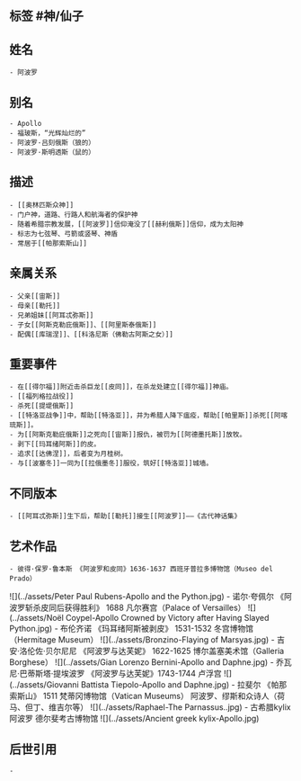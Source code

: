 ## 标签  #神/仙子
## 姓名
	- 阿波罗
## 别名
	- Apollo
	- 福玻斯，“光辉灿烂的”
	- 阿波罗·吕刻俄斯（狼的）
	- 阿波罗·斯明透斯（鼠的）
## 描述
	- [[奥林匹斯众神]]
	- 门户神，道路、行路人和航海者的保护神
	- 随着希腊宗教发展，[[阿波罗]]信仰淹没了[[赫利俄斯]]信仰，成为太阳神
	- 标志为七弦琴、弓箭或竖琴、神盾
	- 常居于[[帕那索斯山]]
## 亲属关系
	- 父亲[[宙斯]]
	- 母亲[[勒托]]
	- 兄弟姐妹[[阿耳忒弥斯]]
	- 子女[[阿斯克勒庇俄斯]]、[[阿里斯泰俄斯]]
	- 配偶[[库瑞涅]]、[[科洛尼斯（佛勒古阿斯之女）]]
## 重要事件
	- 在[[得尔福]]附近击杀巨龙[[皮同]]，在杀龙处建立[[得尔福]]神庙。
	- [[福列格拉战役]]
	- 杀死[[提堤俄斯]]
	- [[特洛亚战争]]中，帮助[[特洛亚]]，并为希腊人降下瘟疫，帮助[[帕里斯]]杀死[[阿喀琉斯]]。
	- 为[[阿斯克勒庇俄斯]]之死向[[宙斯]]报仇，被罚为[[阿德墨托斯]]放牧。
	- 剥下[[玛耳绪阿斯]]的皮。
	- 追求[[达佛涅]]，后者变为月桂树。
	- 与[[波塞冬]]一同为[[拉俄墨冬]]服役，筑好[[特洛亚]]城墙。
## 不同版本
	- [[阿耳忒弥斯]]生下后，帮助[[勒托]]接生[[阿波罗]]——《古代神话集》
## 艺术作品
	- 彼得·保罗·鲁本斯 《阿波罗和皮同》1636-1637 西班牙普拉多博物馆（Museo del Prado）
 ![](../assets/Peter Paul Rubens-Apollo and the Python.jpg)
	- 诺尔·夸佩尔 《阿波罗斩杀皮同后获得胜利》 1688 凡尔赛宫（Palace of Versailles）
 ![](../assets/Noël Coypel-Apollo Crowned by Victory after Having Slayed Python.jpg)
	- 布伦齐诺 《玛耳绪阿斯被剥皮》 1531-1532 冬宫博物馆（Hermitage Museum）
 ![](../assets/Bronzino-Flaying of Marsyas.jpg)
	- 吉安·洛伦佐·贝尔尼尼 《阿波罗与达芙妮》 1622-1625 博尔盖塞美术馆（Galleria Borghese）
 ![](../assets/Gian Lorenzo Bernini-Apollo and Daphne.jpg)
	- 乔瓦尼·巴蒂斯塔·提埃波罗 《阿波罗与达芙妮》1743-1744 卢浮宫
 ![](../assets/Giovanni Battista Tiepolo-Apollo and Daphne.jpg)
	- 拉斐尔 《帕那索斯山》 1511 梵蒂冈博物馆（Vatican Museums） 阿波罗、缪斯和众诗人（荷马、但丁、维吉尔等）
 ![](../assets/Raphael-The Parnassus..jpg)
	- 古希腊kylix 阿波罗 德尔斐考古博物馆
 ![](../assets/Ancient greek kylix-Apollo.jpg)
## 后世引用
	-

